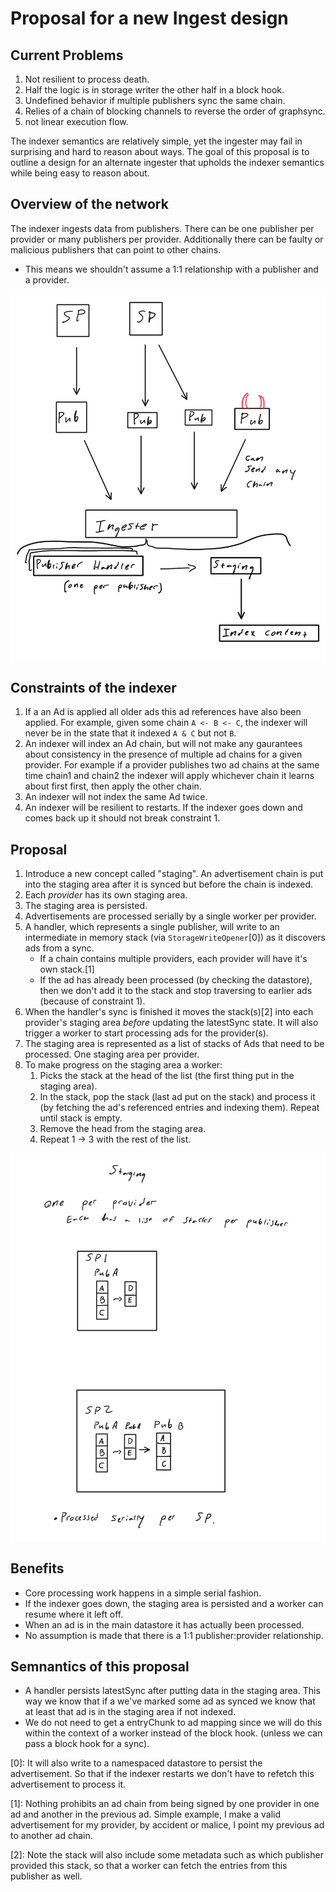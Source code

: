 # Proposal for a new Ingest design

## Current Problems

1. Not resilient to process death.
2. Half the logic is in storage writer the other half in a block hook.
3. Undefined behavior if multiple publishers sync the same chain.
4. Relies of a chain of blocking channels to reverse the order of graphsync.
5. not linear execution flow.

The indexer semantics are relatively simple, yet the ingester may fail in
surprising and hard to reason about ways. The goal of this proposal is to
outline a design for an alternate ingester that upholds the indexer semantics
while being easy to reason about.

## Overview of the network

The indexer ingests data from publishers. There can be one publisher per
provider or many publishers per provider. Additionally there can be faulty or
malicious publishers that can point to other chains.

* This means we shouldn't assume a 1:1 relationship with a publisher and a
provider.

![network overview](./assets/ingesterNetworkOverview.png)


## Constraints of the indexer

1. If a an Ad is applied all older ads this ad references have also been
   applied. For example, given some chain `A <- B <- C`, the indexer will never
   be in the state that it indexed `A & C` but not `B`.
2. An indexer will index an Ad chain, but will not make any gaurantees about
   consistency in the presence of multiple ad chains for a given provider. For
   example if a provider publishes two ad chains at the same time chain1 and
   chain2 the indexer will apply whichever chain it learns about first first,
   then apply the other chain.
3. An indexer will not index the same Ad twice.
4. An indexer will be resilient to restarts. If the indexer goes down and comes
   back up it should not break constraint 1.

## Proposal

1. Introduce a new concept called "staging". An advertisement chain is put into
   the staging area after it is synced but before the chain is indexed.
2. Each *provider* has its own staging area.
3. The staging area is persisted.
4. Advertisements are processed serially by a single worker per provider.
5. A handler, which represents a single publisher, will write to an intermediate
   in memory stack (via `StorageWriteOpener`[0]) as it discovers ads from a sync.
   * If a chain contains multiple providers, each provider will have it's own
     stack.[1]
   * If the ad has already been processed (by checking the datastore), then we
     don't add it to the stack and stop traversing to earlier ads (because of
     constraint 1).
6. When the handler's sync is finished it moves the stack(s)[2] into each
   provider's staging area _before_ updating the latestSync state. It will also
   trigger a worker to start processing ads for the provider(s).
7. The staging area is represented as a list of stacks of Ads that need to be
   processed. One staging area per provider.
8. To make progress on the staging area a worker:
   1. Picks the stack at the head of the list (the first thing put in the
      staging area).
   2. In the stack, pop the stack (last ad put on the stack) and process it
     (by fetching the ad's referenced entries and indexing them). Repeat until
     stack is empty.
   3. Remove the head from the staging area.
   4. Repeat 1 -> 3 with the rest of the list.

![staging overview](./assets/ingesterStaging.jpg)

## Benefits

* Core processing work happens in a simple serial fashion.
* If the indexer goes down, the staging area is persisted and a worker can
  resume where it left off.
* When an ad is in the main datastore it has actually been processed.
* No assumption is made that there is a 1:1 publisher:provider relationship.

## Semnantics of this proposal

* A handler persists latestSync after putting data in the staging area. This way
  we know that if a we've marked some ad as synced we know that at least that ad
  is in the staging area if not indexed.
* We do not need to get a entryChunk to ad mapping since we will do this within
  the context of a worker instead of the block hook. (unless we can pass a block
  hook for a sync).



[0]: It will also write to a namespaced datastore to persist the advertisement.
    So that if the indexer restarts we don't have to refetch this advertisement
    to process it.

[1]: Nothing prohibits an ad chain from being signed by one provider in one ad
     and another in the previous ad. Simple example, I make a valid advertisement
     for my provider, by accident or malice, I point my previous ad to another ad
     chain.

[2]: Note the stack will also include some metadata such as which publisher
     provided this stack, so that a worker can fetch the entries from this
     publisher as well.